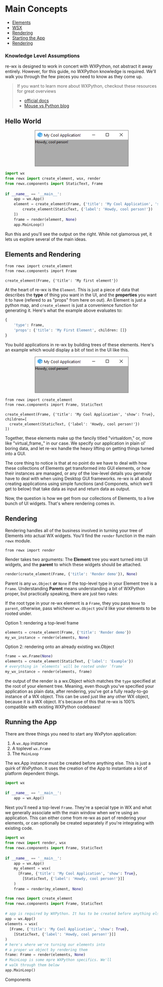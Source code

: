 # Main Concepts

* [Elements](#Elements)
* [WSX](#WSX)
* [Rendering](#Rendering)
* [Starting the App](#starting-the-app)
* [Rendering](#Rendering)


### Knowledge Level Assumptions 

re-wx is designed to work in concert with WXPython, not abstract it away entirely. However, for this guide, no WXPython knowledge is required. We'll walk you through the few pieces you need to know as they come up. 

>If you want to learn more about WXPython, checkout these resources for great overviews
>  * [official docs](https://docs.wxpython.org/Overviews.html)
>  * [Mouse vs Python blog](http://www.blog.pythonlibrary.org/)


## Hello World 

<p align="center">
  <img src="https://github.com/chriskiehl/re-wx-images/raw/images/screenshots/hello-world.png" align=center >
</p>

```python
import wx
from rewx import create_element, wsx, render     
from rewx.components import StaticText, Frame

if __name__ == '__main__':
    app = wx.App()    
    element = create_element(Frame, {'title': 'My Cool Application', 'show': True}, children=[
        create_element(StaticText, {'label': 'Howdy, cool person!'})
    ])
    frame = render(element, None)
    app.MainLoop()
```

Run this and you'll see the output on the right. While not glamorous yet, it lets us explore several of the main ideas.


## Elements and Rendering 

```
from rewx import create_element
from rewx.components import Frame 

create_element(Frame, {'title': 'My first element'})
```

At the heart of re-wx is the `Element`. This is just a piece of data that describes the **type** of thing you want in the UI, and the **properties** you want it to have (refered to as "props" from here on out). An Element is just a python map, and `create_element` is just a convenience function for generating it. Here's what the example above evaluates to:

```python
{
    'type': Frame, 
    'props': {'title': 'My First Element', children: []}
}
```

You build applications in re-wx by building trees of these elements. Here's an example which would display a bit of text in the UI like this. 

<p align="center">
  <img src="https://github.com/chriskiehl/re-wx-images/raw/images/screenshots/hello-world.png" align=center >
</p>


```
from rewx import create_element
from rewx.components import Frame, StaticText

create_element(Frame, {'title': 'My Cool Application', 'show': True}, children=[
  create_element(StaticText, {'label': 'Howdy, cool person!'})
])
```

Together, these elements make up the fancily titled "virtualdom," or, more like "virtual_frame_" in our case. We specify our application in plain ol' boring data, and let re-wx handle the heavy lifting on getting things turned into a GUI. 

The core thing to notice is that at no point do we have to deal with how these collections of Elements get transformed into GUI elements, or how their instances are managed, or any of the low-level details you generally have to deal with when using Desktop GUI frameworks. re-wx is all about creating applications using simple functions (and Componets, which we'll get to below) that take data as input and return data as output. 

Now, the question is how we get from our collections of Elements, to a live bunch of UI widgets. That's where rendering comes in. 


## Rendering 

Rendering handles all of the business involved in turning your tree of Elements into actual WX widgets. You'll find the `render` function in the main `rewx` module. 

```
from rewx import render
```

Render takes two arguments: The **Element** tree you want turned into UI widgets, and the **parent** to which these widgets should be attached. 

```python
render(create_element(Frame, {'title': 'Render demo'}), None)
```

Parent is any `wx.Object` **_or_** `None` if the top-level type in your Element tree is a `Frame`. Understanding **Parent** means understanding a bit of WXPython proper, but practically speaking, there are just two rules: 

If the root type in your re-wx element is a `Frame`, they you pass `None` to `parent`, otherwise, pass whichever `wx.Object` you'd like your elements to be rooted under. 

Option 1: rendering a top-level frame
```python
elements = create_element(Frame, {'title': 'Render demo'})
my_wx_instance = render(elements, None)
```

Option 2: rendering onto an already existing wx.Object

```python
frame = wx.Frame(None) 
elements = create_element(StaticText, {'label': 'Example'})
# everything in `elements` will be rooted under `frame` 
my_wx_instance = render(elements, frame)
```

the output of the render is a wx.Object which matches the `type` specified at the root of your element tree. Meaning, even though you've specified your application as plain data, after rendering, you've got a fully ready-to-go instance of a WX object. This can be used just like any other WX object, because it _is_ a WX object. It's because of this that re-wx is 100% compatible with existing WXPython codebases! 


## Running the App

There are three things you need to start any WxPyton application:

1. A `wx.App` instance
2. A toplevel `wx.Frame`
3. The `MainLoop`

The wx.App instance must be created before anything else. This is just a quirk of WxPython. It uses the creation of the App to instantiate a lot of platform dependent things. 

```python
import wx 

if __name__ == '__main__':
    app = wx.App()
```

Next you'll need a top-level `Frame`. They're a special type in WX and what we generally associate with the main window when we're using an application. This can either come from re-wx as part of rendering your elements, or can optionally be created separately if you're integrating with existing code. 

```python
import wx 
from rewx import render, wsx
from rewx.components import Frame, StaticText

if __name__ == '__main__':
    app = wx.App()
    my_element = wsx(
      [Frame, {'title': 'My Cool Application', 'show': True},
        [StaticText, {'label': 'Howdy, cool person!'}]]
    )
    frame = render(my_element, None) 
```



```python
from rewx import create_element
from rewx.components import Frame, StaticText

# app is required by WXPython. It has to be created before anything else. 
app = wx.App()
elements = wsx(
  [Frame, {'title': 'My Cool Application', 'show': True},
    [StaticText, {'label': 'Howdy, cool person!'}]]
)
# here's where we're turning our elements into 
# a proper wx object by rendering them 
frame: Frame = render(elements, None)
# MainLoop is some mpre WXPython specifics. We'll 
# walk through them below 
app.MainLoop()
```



Components 



